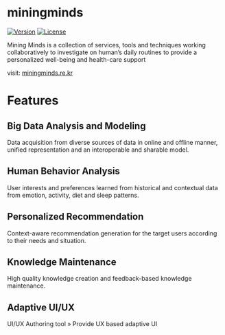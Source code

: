 # miningminds
[![Version](https://img.shields.io/badge/mining%20minds-version%202.5-green.svg)](http://www.miningminds.re.kr/english/)
[![License](https://img.shields.io/badge/Apache%20License%20-Version%202.0-yellowgreen.svg)](https://www.apache.org/licenses/LICENSE-2.0)

Mining Minds is a collection of services, tools and techniques working collaboratively to investigate on human’s daily routines to provide a personalized well-being and health-care support

visit: [miningminds.re.kr](http://www.miningminds.re.kr/)

# Features
##  Big Data Analysis and Modeling
Data acquisition from diverse sources of data in online and offline manner, unified representation and an interoperable and sharable model.

##  Human Behavior Analysis
User interests and preferences learned from historical and contextual data from emotion, activity, diet and sleep patterns.

##  Personalized Recommendation
Context-aware recommendation generation for the target users according to their needs and situation.

##  Knowledge Maintenance
High quality knowledge creation and feedback-based knowledge maintenance.

##  Adaptive UI/UX
UI/UX Authoring tool » Provide UX based adaptive UI
